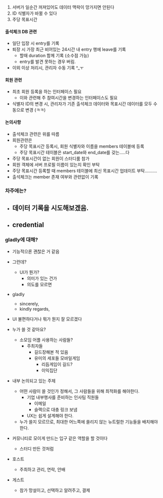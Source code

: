 1. 서버가 일순간 꺼져있어도 데이터 맥락이 망가지면 안된다
2. ID 식별자가 바뀔 수 있다
3. 주당 목표시간


#### 출석체크 DB 관련
- 일단 입장 시 entry를 기록
- 퇴장 시 가장 최근 비어있는 24시간 내 entry 행에 leave를 기록
	- 할때 duration 함께 기록 (소수점 가능)
	- entry를 발견 못하는 경우 버림.
- 이외 이상 처리시, 관리자 수동 기록 ^\_ㅜ

#### 회원 관련
- 최초 회원 등록을 하는 인터페이스 필요
	- 이와 관련해 주 참여시간을 변경하는 인터페이스도 필요
- 식별자 ID의 변경 시, 관리자가 기존 출석체크 데이터와 목표시간 데이터를 모두 수동으로 변경 (ㅋㅋ)



#### 논의사항
- 출석체크 관련은 위를 따름
- 회원관련은
	- 주당 목표시간 등록시, 회원 식별자와 이름을 members 테이블에 등록
	- 주당 목표시간 테이블은 start_date와 end_date를 갖는.....다
- 주당 목표시간이 없는 회원이 스터디룸 참가
- 회원 객체에 서버 프로필 이름이 있는지 확인 부탁
- 주당 목표시간 등록할 때 members 테이블에 최신 목표시간 업데이트 부탁..........
- 출석체크는 member 존재 여부와 관련없이 기록

### 차주에는?
- 데이터 기록을 시도해보겠음.
	- 
- credential
	- 

### gladly에 대해?

- 기능적으론 괜찮은 거 같음
- 그런데?
	- UI가 뭔가?
		- 의미가 있는 건가
		- 의도를 모르면
- gladly
	- sincerely,
	- kindly regards,
- UI 불편하다거나 뭐가 뭔지 잘 모르겠다
- 누가 쓸 것 같아요?
	- 소모임 어플 사용하는 사람들?
		- 주최자들
			- 길드장해본 적 있음
			- 유미의 세포들 모바일게임
				- 리듬게임이 길드?
				- 이익집단
- 내부 논의되고 있는 주제
	- 어떤 사람이 쓸 것인가 정해서, 그 사람들을 위해 최적화를 해야한다.
		- 기업 내부행사를 준비하는 인사팀 직원들
			- 이메일
			- 슬랙으로 대충 링크 보냄
		- UX는 쉽게 설계해야 한다.
	- 누가 쓸지 모르므로, 최대한 어느쪽에 쏠리지 않는 뉴트럴한 기능들을 배치해야 한다.
- 커뮤니티로 모이게 만드는 입구 같은 역할을 할 것이다
	- 스터디 만든 것처럼



- 호스트
	- 주최하고 관리, 연락, 안배
- 게스트
	- 참가 망설이고, 선택하고 알려주고, 결제